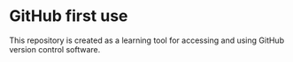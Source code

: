 # GitHub first use

This repository is created as a learning tool for accessing and using GitHub version control software. 
